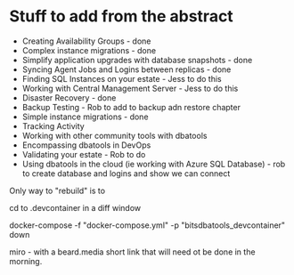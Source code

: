 # Stuff to add from the abstract

- Creating Availability Groups - done
- Complex instance migrations - done
- Simplify application upgrades with database snapshots - done
- Syncing Agent Jobs and Logins between replicas - done
- Finding SQL Instances on your estate - Jess to do this
- Working with Central Management Server - Jess to do this
- Disaster Recovery - done
- Backup Testing - Rob to add to backup adn restore chapter
- Simple instance migrations - done
- Tracking Activity 
- Working with other community tools with dbatools 
- Encompassing dbatools in DevOps 
- Validating your estate - Rob to do
- Using dbatools in the cloud (ie working with Azure SQL Database) - rob to create database and logins and show we can connect

Only way to "rebuild" is to

cd to .devcontainer in a diff window

docker-compose -f "docker-compose.yml" -p "bitsdbatools_devcontainer" down

miro - with a beard.media short link that will need ot be done in the morning.